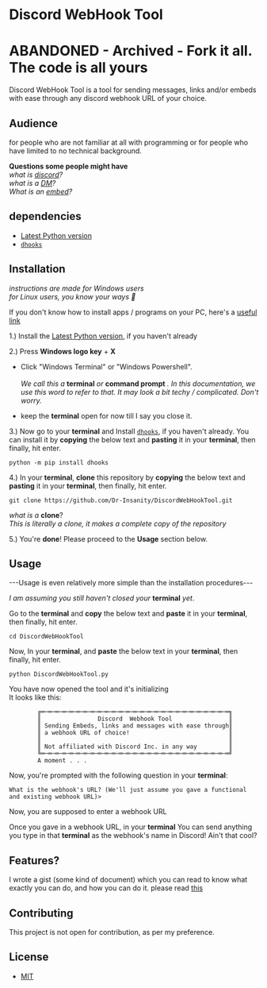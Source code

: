 # Discord WebHook Tool
# **ABANDONED - Archived - Fork it all. The code is all yours**
Discord WebHook Tool is a tool for sending messages, links and/or embeds with ease through any discord webhook URL of your choice.

## Audience
for people who are not familiar at all with programming or for people who have limited to no technical background.

**Questions some people might have**\
*what is [discord](https://discord.com/)?*\
*what is a [DM](https://www.webopedia.com/definitions/dm/)?*\
*What is an [embed](https://en.wikipedia.org/wiki/Web_widget)?*

## dependencies
- [Latest Python version](https://python/org)
- [`dhooks`](https://github.com/kyb3r/dhooks)

## Installation
*instructions are made for Windows users*\
*for Linux users, you know your ways 🙂*

If you don't know how to install apps / programs on your PC, here's a [useful link](https://support.microsoft.com/en-us/windows/how-to-install-programs-from-online-sources-on-windows-10-a503e8b6-e45b-fd5a-f4c5-5a08c8bd9821)

1.) Install the [Latest Python version](https://python/org), if you haven't already

2.) Press **Windows logo key** + **X**
- Click "Windows Terminal" or "Windows Powershell".\
\
*We call this a* **terminal** *or* **command prompt** *. In this documentation, we use this word to refer to that. It may look a bit techy / complicated. Don't worry.*

- keep the **terminal** open for now till I say you close it.


3.) Now go to your **terminal** and Install [`dhooks`](https://github.com/kyb3r/dhooks), if you haven't already. You can install it by **copying** the below text and **pasting** it in your **terminal**, then finally, hit enter.
```
python -m pip install dhooks
```

4.) In  your **terminal**, **clone** this repository by **copying** the below text and **pasting** it in your **terminal**, then finally, hit enter.
```
git clone https://github.com/Dr-Insanity/DiscordWebHookTool.git
```
*what is a* **clone**?\
*This is literally a clone, it makes a complete copy of the repository*

5.) You're **done**! Please proceed to the **Usage** section below.

## Usage
---Usage is even relatively more simple than the installation procedures---

*I am assuming you still haven't closed your* **terminal** *yet*.

Go to the **terminal** and **copy** the below text and **paste** it in your **terminal**, then finally, hit enter.
```
cd DiscordWebHookTool
```
Now, In  your **terminal**, and **paste** the below text in your **terminal**, then finally, hit enter.
```
python DiscordWebHookTool.py
```
You have now opened the tool and it's initializing\
It looks like this:
```
        ╔═─═─═─═─═─═─═─═─═─═─═─═─═─═─═─═─═─═─═─═─═─═─═─═─═─═─═╗
        ║                Discord  Webhook Tool                ║
        ║ Sending Embeds, links and messages with ease through║
        ║ a webhook URL of choice!                            ║
        ║                                                     ║
        ║ Not affiliated with Discord Inc. in any way         ║
        ╚═─═─═─═─═─═─═─═─═─═─═─═─═─═─═─═─═─═─═─═─═─═─═─═─═─═─═╝
        A moment . . .
```
Now, you're prompted with the following question in your **terminal**:
```
What is the webhook's URL? (We'll just assume you gave a functional and existing webhook URL)> 
```
Now, you are supposed to enter a webhook URL

Once you gave in a webhook URL, in your **terminal** You can send anything you type in that **terminal** as the webhook's name in Discord! Ain't that cool?

## Features?
I wrote a gist (some kind of document) which you can read to know what exactly you can do, and how you can do it.
please read [this](https://gist.github.com/Dr-Insanity/604c8177532e34b1a72a1f26c77fd650)

## Contributing
This project is not open for contribution, as per my preference.

## License
- [MIT](https://choosealicense.com/licenses/mit/)